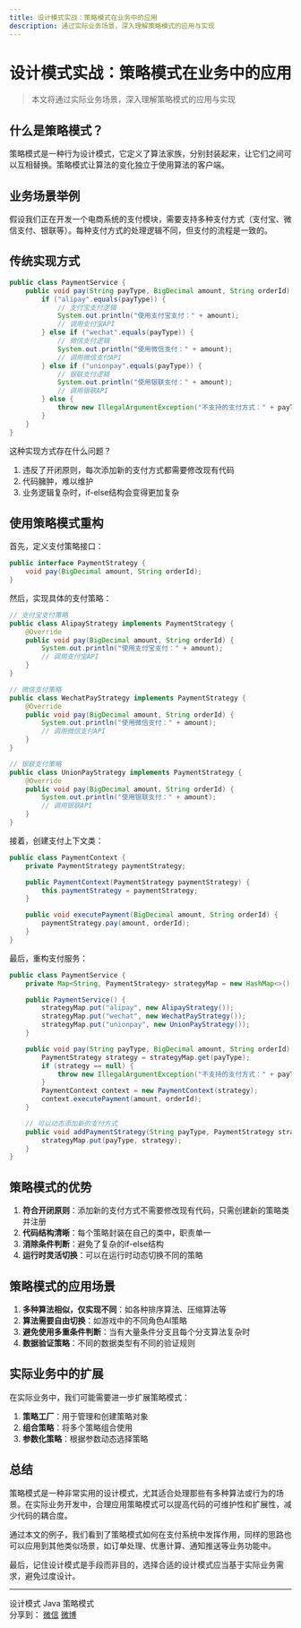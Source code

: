 ```yaml
---
title: 设计模式实战：策略模式在业务中的应用
description: 通过实际业务场景，深入理解策略模式的应用与实现
---
```


# 设计模式实战：策略模式在业务中的应用

> 本文将通过实际业务场景，深入理解策略模式的应用与实现

## 什么是策略模式？

策略模式是一种行为设计模式，它定义了算法家族，分别封装起来，让它们之间可以互相替换。策略模式让算法的变化独立于使用算法的客户端。

## 业务场景举例

假设我们正在开发一个电商系统的支付模块，需要支持多种支付方式（支付宝、微信支付、银联等）。每种支付方式的处理逻辑不同，但支付的流程是一致的。

## 传统实现方式

```java
public class PaymentService {
    public void pay(String payType, BigDecimal amount, String orderId) {
        if ("alipay".equals(payType)) {
            // 支付宝支付逻辑
            System.out.println("使用支付宝支付：" + amount);
            // 调用支付宝API
        } else if ("wechat".equals(payType)) {
            // 微信支付逻辑
            System.out.println("使用微信支付：" + amount);
            // 调用微信支付API
        } else if ("unionpay".equals(payType)) {
            // 银联支付逻辑
            System.out.println("使用银联支付：" + amount);
            // 调用银联API
        } else {
            throw new IllegalArgumentException("不支持的支付方式：" + payType);
        }
    }
}
```

这种实现方式存在什么问题？

1. 违反了开闭原则，每次添加新的支付方式都需要修改现有代码
2. 代码臃肿，难以维护
3. 业务逻辑复杂时，if-else结构会变得更加复杂

## 使用策略模式重构

首先，定义支付策略接口：

```java
public interface PaymentStrategy {
    void pay(BigDecimal amount, String orderId);
}
```

然后，实现具体的支付策略：

```java
// 支付宝支付策略
public class AlipayStrategy implements PaymentStrategy {
    @Override
    public void pay(BigDecimal amount, String orderId) {
        System.out.println("使用支付宝支付：" + amount);
        // 调用支付宝API
    }
}

// 微信支付策略
public class WechatPayStrategy implements PaymentStrategy {
    @Override
    public void pay(BigDecimal amount, String orderId) {
        System.out.println("使用微信支付：" + amount);
        // 调用微信支付API
    }
}

// 银联支付策略
public class UnionPayStrategy implements PaymentStrategy {
    @Override
    public void pay(BigDecimal amount, String orderId) {
        System.out.println("使用银联支付：" + amount);
        // 调用银联API
    }
}
```

接着，创建支付上下文类：

```java
public class PaymentContext {
    private PaymentStrategy paymentStrategy;

    public PaymentContext(PaymentStrategy paymentStrategy) {
        this.paymentStrategy = paymentStrategy;
    }

    public void executePayment(BigDecimal amount, String orderId) {
        paymentStrategy.pay(amount, orderId);
    }
}
```

最后，重构支付服务：

```java
public class PaymentService {
    private Map<String, PaymentStrategy> strategyMap = new HashMap<>();

    public PaymentService() {
        strategyMap.put("alipay", new AlipayStrategy());
        strategyMap.put("wechat", new WechatPayStrategy());
        strategyMap.put("unionpay", new UnionPayStrategy());
    }

    public void pay(String payType, BigDecimal amount, String orderId) {
        PaymentStrategy strategy = strategyMap.get(payType);
        if (strategy == null) {
            throw new IllegalArgumentException("不支持的支付方式：" + payType);
        }
        PaymentContext context = new PaymentContext(strategy);
        context.executePayment(amount, orderId);
    }

    // 可以动态添加新的支付方式
    public void addPaymentStrategy(String payType, PaymentStrategy strategy) {
        strategyMap.put(payType, strategy);
    }
}
```

## 策略模式的优势

1. **符合开闭原则**：添加新的支付方式不需要修改现有代码，只需创建新的策略类并注册
2. **代码结构清晰**：每个策略封装在自己的类中，职责单一
3. **消除条件判断**：避免了复杂的if-else结构
4. **运行时灵活切换**：可以在运行时动态切换不同的策略

## 策略模式的应用场景

1. **多种算法相似，仅实现不同**：如各种排序算法、压缩算法等
2. **算法需要自由切换**：如游戏中的不同角色AI策略
3. **避免使用多重条件判断**：当有大量条件分支且每个分支算法复杂时
4. **数据验证策略**：不同的数据类型有不同的验证规则

## 实际业务中的扩展

在实际业务中，我们可能需要进一步扩展策略模式：

1. **策略工厂**：用于管理和创建策略对象
2. **组合策略**：将多个策略组合使用
3. **参数化策略**：根据参数动态选择策略

## 总结

策略模式是一种非常实用的设计模式，尤其适合处理那些有多种算法或行为的场景。在实际业务开发中，合理应用策略模式可以提高代码的可维护性和扩展性，减少代码的耦合度。

通过本文的例子，我们看到了策略模式如何在支付系统中发挥作用，同样的思路也可以应用到其他类似场景，如订单处理、优惠计算、通知推送等业务功能中。

最后，记住设计模式是手段而非目的，选择合适的设计模式应当基于实际业务需求，避免过度设计。

---

<div class="article-footer">
  <div class="article-tags">
    <span class="tag">设计模式</span>
    <span class="tag">Java</span>
    <span class="tag">策略模式</span>
  </div>
  <div class="article-share">
    分享到：
    <a href="#" class="share-link">微信</a>
    <a href="#" class="share-link">微博</a>
  </div>
</div>